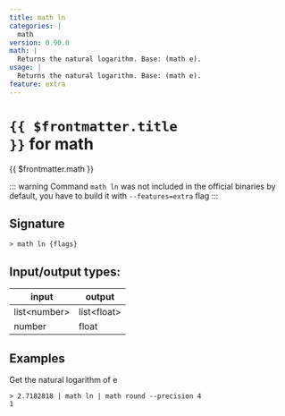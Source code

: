 ```yaml
---
title: math ln
categories: |
  math
version: 0.90.0
math: |
  Returns the natural logarithm. Base: (math e).
usage: |
  Returns the natural logarithm. Base: (math e).
feature: extra
---
```


<!-- This file is automatically generated. Please edit the command in https://github.com/nushell/nushell instead. -->

# <code>{{ $frontmatter.title }}</code> for math

<div class='command-title'>{{ $frontmatter.math }}</div>

::: warning
Command `math ln` was not included in the official binaries by default, you have to build it with `--features=extra` flag
:::

## Signature

`> math ln {flags} `

## Input/output types:

| input          | output        |
| -------------- | ------------- |
| list\<number\> | list\<float\> |
| number         | float         |

## Examples

Get the natural logarithm of e

```nushell
> 2.7182818 | math ln | math round --precision 4
1
```
